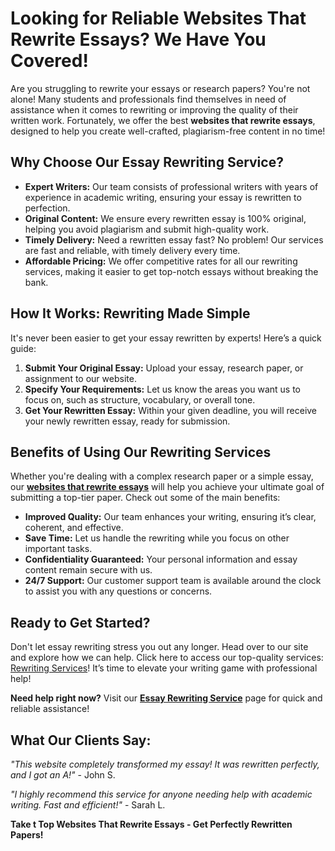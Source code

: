 <h1>Looking for Reliable Websites That Rewrite Essays? We Have You Covered!</h1>

<p>Are you struggling to rewrite your essays or research papers? You're not alone! Many students and professionals find themselves in need of assistance when it comes to rewriting or improving the quality of their written work. Fortunately, we offer the best <strong>websites that rewrite essays</strong>, designed to help you create well-crafted, plagiarism-free content in no time!</p>

<h2>Why Choose Our Essay Rewriting Service?</h2>

<ul>
  <li><strong>Expert Writers:</strong> Our team consists of professional writers with years of experience in academic writing, ensuring your essay is rewritten to perfection.</li>
  <li><strong>Original Content:</strong> We ensure every rewritten essay is 100% original, helping you avoid plagiarism and submit high-quality work.</li>
  <li><strong>Timely Delivery:</strong> Need a rewritten essay fast? No problem! Our services are fast and reliable, with timely delivery every time.</li>
  <li><strong>Affordable Pricing:</strong> We offer competitive rates for all our rewriting services, making it easier to get top-notch essays without breaking the bank.</li>
</ul>

<h2>How It Works: Rewriting Made Simple</h2>

<p>It's never been easier to get your essay rewritten by experts! Here’s a quick guide:</p>

<ol>
  <li><strong>Submit Your Original Essay:</strong> Upload your essay, research paper, or assignment to our website.</li>
  <li><strong>Specify Your Requirements:</strong> Let us know the areas you want us to focus on, such as structure, vocabulary, or overall tone.</li>
  <li><strong>Get Your Rewritten Essay:</strong> Within your given deadline, you will receive your newly rewritten essay, ready for submission.</li>
</ol>

<h2>Benefits of Using Our Rewriting Services</h2>

<p>Whether you're dealing with a complex research paper or a simple essay, our <a href="https://tinyurl.com/topessay?keyword=websites+that+rewrite+essays"><strong>websites that rewrite essays</strong></a> will help you achieve your ultimate goal of submitting a top-tier paper. Check out some of the main benefits:</p>

<ul>
  <li><strong>Improved Quality:</strong> Our team enhances your writing, ensuring it’s clear, coherent, and effective.</li>
  <li><strong>Save Time:</strong> Let us handle the rewriting while you focus on other important tasks.</li>
  <li><strong>Confidentiality Guaranteed:</strong> Your personal information and essay content remain secure with us.</li>
  <li><strong>24/7 Support:</strong> Our customer support team is available around the clock to assist you with any questions or concerns.</li>
</ul>

<h2>Ready to Get Started?</h2>

<p>Don't let essay rewriting stress you out any longer. Head over to our site and explore how we can help. Click here to access our top-quality services: <a href="https://tinyurl.com/topessay?keyword=websites+that+rewrite+essays">Rewriting Services</a>! It’s time to elevate your writing game with professional help!</p>

<p><strong>Need help right now?</strong> Visit our <a href="https://tinyurl.com/topessay?keyword=websites+that+rewrite+essays"><strong>Essay Rewriting Service</strong></a> page for quick and reliable assistance!</p>

<h2>What Our Clients Say:</h2>

<p><em>"This website completely transformed my essay! It was rewritten perfectly, and I got an A!"</em> - John S.</p>

<p><em>"I highly recommend this service for anyone needing help with academic writing. Fast and efficient!"</em> - Sarah L.</p>

<p><strong>Take t
Top Websites That Rewrite Essays - Get Perfectly Rewritten Papers!
